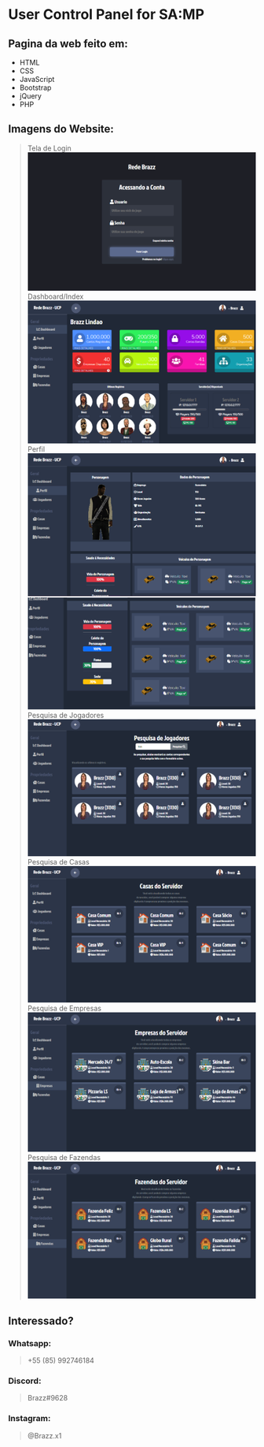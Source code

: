 # User Control Panel for SA:MP

## Pagina da web feito em:
- HTML
- CSS
- JavaScript
- Bootstrap
- jQuery
- PHP

## Imagens do Website:
> Tela de Login
![Imagem Tela de Login](https://github.com/BrazzDeveloper/samp-ucp/blob/main/images/Screenshot_53.png)
> Dashboard/Index
![Imagem Dashboard](https://github.com/BrazzDeveloper/samp-ucp/blob/main/images/Screenshot_54.png)
> Perfil
![Imagem Perfil](https://github.com/BrazzDeveloper/samp-ucp/blob/main/images/Screenshot_55.png)
![Imagem Perfil 2](https://github.com/BrazzDeveloper/samp-ucp/blob/main/images/Screenshot_56.png)
> Pesquisa de Jogadores
![Imagem Pesquisa de Jogadores](https://github.com/BrazzDeveloper/samp-ucp/blob/main/images/Screenshot_57.png)
> Pesquisa de Casas
![Imagem Pesquisa de Casas](https://github.com/BrazzDeveloper/samp-ucp/blob/main/images/Screenshot_58.png)
> Pesquisa de Empresas
![Imagem Pesquisa de Empresas](https://github.com/BrazzDeveloper/samp-ucp/blob/main/images/Screenshot_59.png)
> Pesquisa de Fazendas
![Imagem Pesquisa de Fazendas](https://github.com/BrazzDeveloper/samp-ucp/blob/main/images/Screenshot_60.png)

## Interessado?
### Whatsapp:
> +55 (85) 992746184
### Discord:
> Brazz#9628
### Instagram:
> @Brazz.x1
